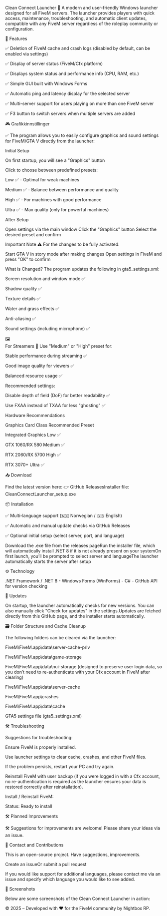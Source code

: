 Clean Connect Launcher
🚀 A modern and user-friendly Windows launcher designed for all FiveM servers. The launcher provides players with quick access, maintenance, troubleshooting, and automatic client updates, compatible with any FiveM server regardless of the roleplay community or configuration.

🧩 Features

✅ Deletion of FiveM cache and crash logs (disabled by default, can be enabled via settings)

✅ Display of server status (FiveM/Cfx platform)

✅ Displays system status and performance info (CPU, RAM, etc.)

✅ Simple GUI built with Windows Forms

✅ Automatic ping and latency display for the selected server

✅ Multi-server support for users playing on more than one FiveM server

✅ F3 button to switch servers when multiple servers are added

🎮 Grafikkinnstillinger

✅ The program allows you to easily configure graphics and sound settings for FiveM/GTA V directly from the launcher:

Initial Setup

On first startup, you will see a "Graphics" button

Click to choose between predefined presets:

Low ✅ - Optimal for weak machines

Medium ✅ - Balance between performance and quality

High ✅ - For machines with good performance

Ultra ✅ - Max quality (only for powerful machines)



After Setup

Open settings via the main window
Click the "Graphics" button
Select the desired preset and confirm

Important Note
⚠️ For the changes to be fully activated:

Start GTA V in story mode after making changes
Open settings in FiveM and press "OK" to confirm

What is Changed?
The program updates the following in gta5_settings.xml:

Screen resolution and window mode ✅

Shadow quality ✅

Texture details ✅

Water and grass effects ✅

Anti-aliasing ✅

Sound settings (including microphone) ✅

🖼️  
For Streamers
🎥 Use "Medium" or "High" preset for:

Stable performance during streaming ✅

Good image quality for viewers ✅

Balanced resource usage ✅

Recommended settings:

Disable depth of field (DoF) for better readability ✅

Use FXAA instead of TXAA for less "ghosting" ✅

Hardware Recommendations

Graphics Card Class
Recommended Preset

Integrated Graphics
Low ✅

GTX 1060/RX 580
Medium ✅

RTX 2060/RX 5700
High ✅

RTX 3070+
Ultra ✅


📥 Download

Find the latest version here:  👉 GitHub ReleasesInstaller file: CleanConnectLauncher_setup.exe

📦 Installation

✅ Multi-language support (🇳🇴 Norwegian / 🇬🇧 English)

✅ Automatic and manual update checks via GitHub Releases

✅ Optional initial setup (select server, port, and language)

Download the .exe file from the releases pageRun the installer file, which will automatically install .NET 8 if it is not already present on your systemOn first launch, you’ll be prompted to select server and languageThe launcher automatically starts the server after setup

⚙️ Technology

.NET Framework / .NET 8 - Windows Forms (WinForms) - C# - GitHub API for version checking

🔁 Updates

On startup, the launcher automatically checks for new versions. You can also manually click "Check for updates" in the settings.Updates are fetched directly from this GitHub page, and the installer starts automatically.

🗃️ Folder Structure and Cache Cleanup

The following folders can be cleared via the launcher:

FiveM\FiveM.app\data\server-cache-priv

FiveM\FiveM.app\data\game-storage

FiveM\FiveM.app\data\nui-storage (designed to preserve user login data, so you don’t need to re-authenticate with your Cfx account in FiveM after clearing)

FiveM\FiveM.app\data\server-cache

FiveM\FiveM.app\crashes

FiveM\FiveM.app\data\cache

GTA5 settings file (gta5_settings.xml)

🛠️ Troubleshooting

Suggestions for troubleshooting:

Ensure FiveM is properly installed.

Use launcher settings to clear cache, crashes, and other FiveM files.

If the problem persists, restart your PC and try again.

Reinstall FiveM with user backup (if you were logged in with a Cfx account, no re-authentication is required as the launcher ensures your data is restored correctly after reinstallation).

Install / Reinstall FiveM:

Status: Ready to install

🛠️ Planned Improvements

🛠️ Suggestions for improvements are welcome! Please share your ideas via an issue.

💬 Contact and Contributions

This is an open-source project. Have suggestions, improvements.

Create an issueOr submit a pull request

If you would like support for additional languages, please contact me via an issue and specify which language you would like to see added.

📸 Screenshots

Below are some screenshots of the Clean Connect Launcher in action:





© 2025 – Developed with ❤️ for the FiveM community by Nightbox RP.
